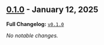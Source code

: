 ## [0.1.0](https://github.com/JanMalch/argus/tree/v0.1.0) - January 12, 2025

**Full Changelog:** [`v0.1.0`](https://github.com/JanMalch/argus/commits/v0.1.0)

_No notable changes._

